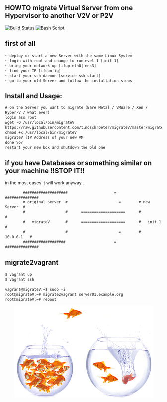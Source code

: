 ## HOWTO migrate Virtual Server from one Hypervisor to another V2V or P2V
[![Build Status](https://travis-ci.org/tinoschroeter/migrateV.svg?branch=master)](https://travis-ci.org/tinoschroeter/migrateV)
![Bash Script](https://img.shields.io/badge/%23!Bash%20-%20Script-blue.svg)

## first of all

```
~ deploy or start a new Server with the same Linux System
~ login with root and change to runlevel 1 [init 1]
~ bring your network up [ifup eth0||ens3]
~ find your IP [ifconfig]
~ start your ssh daemon [service ssh start]
~ go to your old Server and follow the installation steps
```

## Install and Usage:

```
# on the Server you want to migrate (Bare Metal / VMWare / Xen / Hyper-V / what ever)
login ass root
wget -O /usr/local/bin/migrateV https://raw.githubusercontent.com/tinoschroeter/migrateV/master/migrateV
chmod +x /usr/local/bin/migrateV
migrateV [IP Address of your new VM]
done \o/ 
restart your new box and shutdown the old one
```

## if you have Databases or something similar on your machine !!STOP IT!! 
in the most cases it will work anyway...

```
        ####################                     =          ###############
        # original Server  #                       =        # new Server  #
        #                  #      ====================      #             #
        #   migrateV       #      ====================      #   init 1    #
        #                  #                       =        #  10.0.0.1   #
        ###################                      =          ###############
```

## migrate2vagrant

```
$ vagrant up
$ vagrant ssh

vagrant@migrateV:~$ sudo -i
root@migrateV:~# migrate2vagrant server01.example.org
root@migrateV:~# reboot
``` 

<p align="center"><img src="https://raw.githubusercontent.com/tinoschroeter/migrateV/master/fishbowl.jpg"></p>

